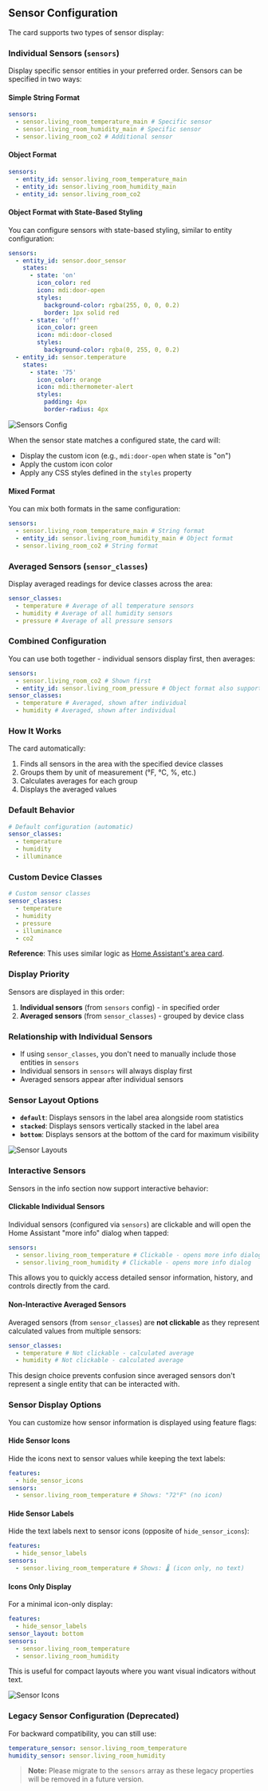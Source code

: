 ## Sensor Configuration

The card supports two types of sensor display:

### Individual Sensors (`sensors`)

Display specific sensor entities in your preferred order. Sensors can be specified in two ways:

#### Simple String Format

```yaml
sensors:
  - sensor.living_room_temperature_main # Specific sensor
  - sensor.living_room_humidity_main # Specific sensor
  - sensor.living_room_co2 # Additional sensor
```

#### Object Format

```yaml
sensors:
  - entity_id: sensor.living_room_temperature_main
  - entity_id: sensor.living_room_humidity_main
  - entity_id: sensor.living_room_co2
```

#### Object Format with State-Based Styling

You can configure sensors with state-based styling, similar to entity configuration:

```yaml
sensors:
  - entity_id: sensor.door_sensor
    states:
      - state: 'on'
        icon_color: red
        icon: mdi:door-open
        styles:
          background-color: rgba(255, 0, 0, 0.2)
          border: 1px solid red
      - state: 'off'
        icon_color: green
        icon: mdi:door-closed
        styles:
          background-color: rgba(0, 255, 0, 0.2)
  - entity_id: sensor.temperature
    states:
      - state: '75'
        icon_color: orange
        icon: mdi:thermometer-alert
        styles:
          padding: 4px
          border-radius: 4px
```

![Sensors Config](../../assets/sensors-config.gif)

When the sensor state matches a configured state, the card will:

- Display the custom icon (e.g., `mdi:door-open` when state is "on")
- Apply the custom icon color
- Apply any CSS styles defined in the `styles` property

#### Mixed Format

You can mix both formats in the same configuration:

```yaml
sensors:
  - sensor.living_room_temperature_main # String format
  - entity_id: sensor.living_room_humidity_main # Object format
  - sensor.living_room_co2 # String format
```

### Averaged Sensors (`sensor_classes`)

Display averaged readings for device classes across the area:

```yaml
sensor_classes:
  - temperature # Average of all temperature sensors
  - humidity # Average of all humidity sensors
  - pressure # Average of all pressure sensors
```

### Combined Configuration

You can use both together - individual sensors display first, then averages:

```yaml
sensors:
  - sensor.living_room_co2 # Shown first
  - entity_id: sensor.living_room_pressure # Object format also supported
sensor_classes:
  - temperature # Averaged, shown after individual
  - humidity # Averaged, shown after individual
```

### How It Works

The card automatically:

1. Finds all sensors in the area with the specified device classes
2. Groups them by unit of measurement (°F, °C, %, etc.)
3. Calculates averages for each group
4. Displays the averaged values

### Default Behavior

```yaml
# Default configuration (automatic)
sensor_classes:
  - temperature
  - humidity
  - illuminance
```

### Custom Device Classes

```yaml
# Custom sensor classes
sensor_classes:
  - temperature
  - humidity
  - pressure
  - illuminance
  - co2
```

**Reference**: This uses similar logic as [Home Assistant's area card](https://www.home-assistant.io/dashboards/area).

### Display Priority

Sensors are displayed in this order:

1. **Individual sensors** (from `sensors` config) - in specified order
2. **Averaged sensors** (from `sensor_classes`) - grouped by device class

### Relationship with Individual Sensors

- If using `sensor_classes`, you don't need to manually include those entities in `sensors`
- Individual sensors in `sensors` will always display first
- Averaged sensors appear after individual sensors

### Sensor Layout Options

- **`default`**: Displays sensors in the label area alongside room statistics
- **`stacked`**: Displays sensors vertically stacked in the label area
- **`bottom`**: Displays sensors at the bottom of the card for maximum visibility

![Sensor Layouts](../../assets/sensors-styles.png)

### Interactive Sensors

Sensors in the info section now support interactive behavior:

#### Clickable Individual Sensors

Individual sensors (configured via `sensors`) are clickable and will open the Home Assistant "more info" dialog when tapped:

```yaml
sensors:
  - sensor.living_room_temperature # Clickable - opens more info dialog
  - sensor.living_room_humidity # Clickable - opens more info dialog
```

This allows you to quickly access detailed sensor information, history, and controls directly from the card.

#### Non-Interactive Averaged Sensors

Averaged sensors (from `sensor_classes`) are **not clickable** as they represent calculated values from multiple sensors:

```yaml
sensor_classes:
  - temperature # Not clickable - calculated average
  - humidity # Not clickable - calculated average
```

This design choice prevents confusion since averaged sensors don't represent a single entity that can be interacted with.

### Sensor Display Options

You can customize how sensor information is displayed using feature flags:

#### Hide Sensor Icons

Hide the icons next to sensor values while keeping the text labels:

```yaml
features:
  - hide_sensor_icons
sensors:
  - sensor.living_room_temperature # Shows: "72°F" (no icon)
```

#### Hide Sensor Labels

Hide the text labels next to sensor icons (opposite of `hide_sensor_icons`):

```yaml
features:
  - hide_sensor_labels
sensors:
  - sensor.living_room_temperature # Shows: 🌡️ (icon only, no text)
```

#### Icons Only Display

For a minimal icon-only display:

```yaml
features:
  - hide_sensor_labels
sensor_layout: bottom
sensors:
  - sensor.living_room_temperature
  - sensor.living_room_humidity
```

This is useful for compact layouts where you want visual indicators without text.

![Sensor Icons](../../assets/sensor-icons.png)

### Legacy Sensor Configuration (Deprecated)

For backward compatibility, you can still use:

```yaml
temperature_sensor: sensor.living_room_temperature
humidity_sensor: sensor.living_room_humidity
```

> **Note:** Please migrate to the `sensors` array as these legacy properties will be removed in a future version.
